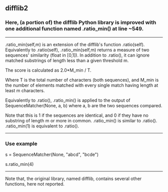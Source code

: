 ## difflib2
### Here, (a portion of) the difflib Python library is improved with one additional function named .ratio_min() at line ~549.

---

.ratio_min(self,m) is an extension of the difflib's function .ratio(self). Equivalently to .ratio(self), .ratio_min(self,m) returns a measure of two sequences' similarity (float in [0,1]).
In addition to .ratio(), it can ignore matched substrings of length less than a given threshold m. 

The score is calculated as 2.0*M_min / T.

Where T is the total number of characters (both sequences), and
M_min is the number of elements matched with every single match having length at least m characters. 

Equivalently to .ratio(), .ratio_min() is applied to the output of SequenceMatcher(None, a, b) where a, b are the two sequences compared.

Note that this is 1 if the sequences are identical, and 0 if
they have no substring of length m or more in common.
.ratio_min() is similar to .ratio(). 
.ratio_min(1) is equivalent to .ratio().

---

### Use example

s = SequenceMatcher(None, "abcd", "bcde")

s.ratio_min(4)

---
Note that, the original library, named difflib, contains several other functions, here not reported. 
